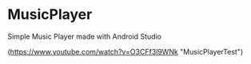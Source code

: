 # MusicPlayer
Simple Music Player made with Android Studio


(https://www.youtube.com/watch?v=O3CFf3l9WNk "MusicPlayerTest")
